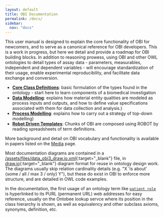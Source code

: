 ```yaml
---
layout: default
title: OBI Documentation
permalink: /docs/
sidebar:
  nav: "docs"
---
```


[//]: # (Please put comments like this one into the text to communicate with other OBI-ers)

This user manual is designed to explain the core functionality of OBI for newcomers, and to serve as a canonical reference for OBI developers. This is a work in progress, but here we detail and provide a roadmap for OBI building blocks.  In addition to reasoning prowess, using OBI and other OWL ontologies to detail types of assay data - parameters, measurables, independent and dependent variables - will encourage standardization of their usage, enable experimental reproducibility, and facilitate data exchange and conversion.

* **[Core Class Definitions](/docs/core-classes/)**: basic formulation of the types found in the ontology - start here to learn components of a biomedical investigation
* **[Data Modelling](/docs/data-intro/)**: explains how material entity qualities are modeled as process inputs and outputs, and how to define value specifications associated with them for data collection and analysis.)
* **[Process Modelling](/docs/process-intro/)**: explains how to carry out a strategy of top-down modelling)
* **[Robot Driven Templates](/docs/robot-intro)**: Chunks of OBI are composed using ROBOT by reading spreadsheets of term definitions.

<!-- 
* **Extended Class Definitions** (working models for specific subdomains and specializations of OBI beyond the core classes) 
* **Example Use Cases** (how we describe specific use cases with OBI) 
* **Implementation and Development Notes** (how we develop, extend and implement the ontology)
* **Community** (Description of the OBI development community. Who were are and what our goals are for this work)
-->

More background and detail on OBI vocabulary and functionality is available in papers listed on the [Media](/media/) page.

Most documentation diagrams are contained in a [/assets/files/data_obi3_draw.io.xml](/assets/files/data_obi3_draw.io.xml){:target="_blank"} file, in [draw.io](http://draw.io){:target="_blank"} diagram format for reuse in ontology design work.  The diagrams usually skip relation cardinality details (e.g. "X 'is about' {some / all / max 3 / only} Y"), but these do exist in OBI to enforce more structure, and are detailed in OWL code examples.

In the documentation, the first usage of an ontology term like [`patient role`](http://purl.obolibrary.org/obo/OBI_0000093) is hyperlinked to its PURL (permanent URL) web addresses for easy reference, usually on the Ontobee lookup servce where its position in the class hierarchy is shown, as well as equivalency and other subclass axioms, synonyms, definition, etc.


